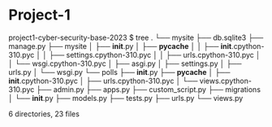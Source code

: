 # Project-1

project1-cyber-security-base-2023 $ tree
.
└── mysite
    ├── db.sqlite3
    ├── manage.py
    ├── mysite
    │   ├── __init__.py
    │   ├── __pycache__
    │   │   ├── __init__.cpython-310.pyc
    │   │   ├── settings.cpython-310.pyc
    │   │   ├── urls.cpython-310.pyc
    │   │   └── wsgi.cpython-310.pyc
    │   ├── asgi.py
    │   ├── settings.py
    │   ├── urls.py
    │   └── wsgi.py
    └── polls
        ├── __init__.py
        ├── __pycache__
        │   ├── __init__.cpython-310.pyc
        │   ├── urls.cpython-310.pyc
        │   └── views.cpython-310.pyc
        ├── admin.py
        ├── apps.py
        ├── custom_script.py
        ├── migrations
        │   └── __init__.py
        ├── models.py
        ├── tests.py
        ├── urls.py
        └── views.py

6 directories, 23 files
